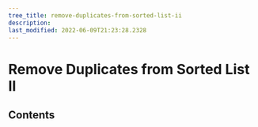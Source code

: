 ```yaml
---
tree_title: remove-duplicates-from-sorted-list-ii
description: 
last_modified: 2022-06-09T21:23:28.2328
---
```


# Remove Duplicates from Sorted List II

## Contents
